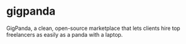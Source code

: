 # gigpanda
GigPanda, a clean, open-source marketplace that lets clients hire top freelancers as easily as a panda with a laptop.
